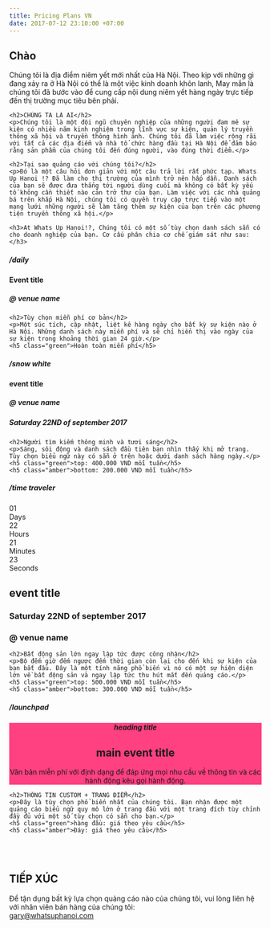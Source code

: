 ```yaml
---
title: Pricing Plans VN
date: 2017-07-12 23:10:00 +07:00
---
```


<div class="pricing-plans">
  <section>
    <h2>Chào</h2>
    <p>Chúng tôi là địa điểm niêm yết mới nhất của Hà Nội. Theo kịp với những gì đang xảy ra ở Hà Nội có thể là một việc kinh doanh khôn lanh, May mắn là chúng tôi đã bước vào để cung cấp nội dung niêm yết hàng ngày trực tiếp đến thị trường mục tiêu bên phải.</p>

    <h2>CHÚNG TA LÀ AI</h2>
    <p>Chúng tôi là một đội ngũ chuyên nghiệp của những người đam mê sự kiện có nhiều năm kinh nghiệm trong lĩnh vực sự kiện, quản lý truyền thông xã hội và truyền thông hình ảnh. Chúng tôi đã làm việc rộng rãi với tất cả các địa điểm và nhà tổ chức hàng đầu tại Hà Nội để đảm bảo rằng sản phẩm của chúng tôi đến đúng người, vào đúng thời điểm.</p>

    <h2>Tại sao quảng cáo với chúng tôi?</h2>
    <p>Đó là một câu hỏi đơn giản với một câu trả lời rất phức tạp. Whats Up Hanoi !? Đã làm cho thị trường của mình trở nên hấp dẫn. Danh sách của bạn sẽ được đưa thẳng tới người dùng cuối mà không có bất kỳ yếu tố không cần thiết nào cản trở thư của bạn. Làm việc với các nhà quảng bá trên khắp Hà Nội, chúng tôi có quyền truy cập trực tiếp vào một mạng lưới những người sẽ làm tăng thêm sự kiện của bạn trên các phương tiện truyền thông xã hội.</p>

    <h3>At Whats Up Hanoi!?, Chúng tôi có một số tùy chọn danh sách sẵn có cho doanh nghiệp của bạn. Cơ cấu phân chia cơ chế giám sát như sau:</h3>
  </section>

  <section>
    <h5>/daily</h5>
    <div class="tonight">
      <h4>Event title</h4>
      <h5>@ venue name</h5>
    </div>

    <h2>Tùy chọn miễn phí cơ bản</h2>
    <p>Một súc tích, cập nhật, liệt kê hàng ngày cho bất kỳ sự kiện nào ở Hà Nội. Những danh sách này miễn phí và sẽ chỉ hiển thị vào ngày của sự kiện trong khoảng thời gian 24 giờ.</p>
    <h5 class="green">Hoàn toàn miễn phí</h5>
  </section>

  <section>
    <h5>/snow white</h5>
    <div class="featured" style="margin-top: 0px;" >
        <h4>event title</h4>
        <div class="col-2">
           <h5>@ venue name</h5>
           <h5>Saturday 22ND of september 2017</h5>
        </div>
    </div>

    <h2>Người tìm kiếm thông minh và tươi sáng</h2>
    <p>Sáng, sôi động và danh sách đầu tiên bạn nhìn thấy khi mở trang. Tùy chọn biểu ngữ này có sẵn ở trên hoặc dưới danh sách hàng ngày.</p>
    <h5 class="green">top: 400.000 VND mỗi tuần</h5>
    <h5 class="amber">bottom: 200.000 VND mỗi tuần</h5>
  </section>

  <section>
    <h5>/time traveler</h5>
    <div class="upcoming">
      <div class="clockdiv">
        <div>
          <span class="days">01</span>
          <div class="smalltext">Days</div>
        </div>
        <div>
          <span class="hours">22</span>
          <div class="smalltext">Hours</div>
        </div>
        <div>
          <span class="minutes">21</span>
          <div class="smalltext">Minutes</div>
        </div>
        <div>
          <span class="seconds">23</span>
          <div class="smalltext">Seconds</div>
        </div>
      </div>
      <div class="box-footer" >
        <h1>event title</h1>
        <div class="col-2">
           <h3>Saturday 22ND of september 2017</h3>
           <h3>@ venue name</h3>
        </div>
      </div>
    </div>

    <h2>Bất động sản lớn ngay lập tức được công nhận</h2>
    <p>Bộ đếm giờ đếm ngược đếm thời gian còn lại cho đến khi sự kiện của bạn bắt đầu. Đây là một tính năng phổ biến vì nó có một sự hiện diện lớn về bất động sản và ngay lập tức thu hút mắt đến quảng cáo.</p>
    <h5 class="green">top: 500.000 VND mỗi tuần</h5>
    <h5 class="amber">bottom: 300.000 VND mỗi tuần</h5>
  </section>

  <section>
    <h5>/launchpad</h5>
    <div class="promo" style="margin-top: 16px; text-align: center; background-image: url('/assets/images/promo-sample-bkg.jpg'); background-color: #FF4081; outline-color: #FF4081;" >
        <h5>heading title</h5>
        <div class="col-2">
           <h1>main event title</h1>
           <p>Văn bản miễn phí với định dạng để đáp ứng mọi nhu cầu về thông tin và các hành động kêu gọi hành động.</p>
        </div>
    </div>

    <h2>THÔNG TIN CUSTOM + TRANG ĐIỂM</h2>
    <p>Đây là tùy chọn phổ biến nhất của chúng tôi. Bạn nhận được một quảng cáo biểu ngữ quy mô lớn ở trang đầu với một trang đích tùy chỉnh đầy đủ với một số tùy chọn có sẵn cho bạn.</p>
    <h5 class="green">hàng đầu: giá theo yêu cầu</h5>
    <h5 class="amber">Đáy: giá theo yêu cầu</h5>
<br>
<br>
<h2>TIẾP XÚC</h2>
Để tận dụng bất kỳ lựa chọn quảng cáo nào của chúng tôi, vui lòng liên hệ với nhân viên bán hàng của chúng tôi:
<br>
<a class="link" href="mailto:gary@whatsuphanoi.com?subject=SalesQuery">gary@whatsuphanoi.com</a>

</section>

</div>
